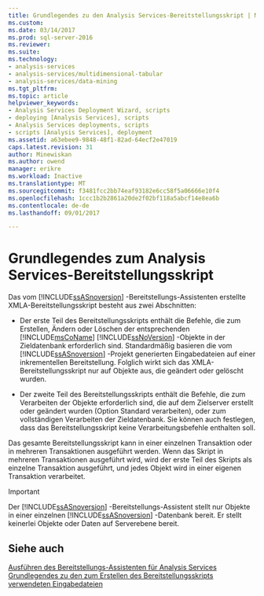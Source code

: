 ```yaml
---
title: Grundlegendes zu den Analysis Services-Bereitstellungsskript | Microsoft Docs
ms.custom: 
ms.date: 03/14/2017
ms.prod: sql-server-2016
ms.reviewer: 
ms.suite: 
ms.technology:
- analysis-services
- analysis-services/multidimensional-tabular
- analysis-services/data-mining
ms.tgt_pltfrm: 
ms.topic: article
helpviewer_keywords:
- Analysis Services Deployment Wizard, scripts
- deploying [Analysis Services], scripts
- Analysis Services deployments, scripts
- scripts [Analysis Services], deployment
ms.assetid: a63ebee9-9848-48f1-82ad-64ecf2e47019
caps.latest.revision: 31
author: Minewiskan
ms.author: owend
manager: erikre
ms.workload: Inactive
ms.translationtype: MT
ms.sourcegitcommit: f3481fcc2bb74eaf93182e6cc58f5a06666e10f4
ms.openlocfilehash: 1ccc1b2b2861a20de2f02bf118a5abcf14e8ea6b
ms.contentlocale: de-de
ms.lasthandoff: 09/01/2017

---
```

# <a name="understanding-the-analysis-services-deployment-script"></a>Grundlegendes zum Analysis Services-Bereitstellungsskript
  Das vom [!INCLUDE[ssASnoversion](../../includes/ssasnoversion-md.md)] -Bereitstellungs-Assistenten erstellte XMLA-Bereitstellungsskript besteht aus zwei Abschnitten:  
  
-   Der erste Teil des Bereitstellungsskripts enthält die Befehle, die zum Erstellen, Ändern oder Löschen der entsprechenden [!INCLUDE[msCoName](../../includes/msconame-md.md)] [!INCLUDE[ssNoVersion](../../includes/ssnoversion-md.md)] -Objekte in der Zieldatenbank erforderlich sind. Standardmäßig basieren die vom [!INCLUDE[ssASnoversion](../../includes/ssasnoversion-md.md)] -Projekt generierten Eingabedateien auf einer inkrementellen Bereitstellung. Folglich wirkt sich das XMLA-Bereitstellungsskript nur auf Objekte aus, die geändert oder gelöscht wurden.  
  
-   Der zweite Teil des Bereitstellungsskripts enthält die Befehle, die zum Verarbeiten der Objekte erforderlich sind, die auf dem Zielserver erstellt oder geändert wurden (Option Standard verarbeiten), oder zum vollständigen Verarbeiten der Zieldatenbank. Sie können auch festlegen, dass das Bereitstellungsskript keine Verarbeitungsbefehle enthalten soll.  
  
 Das gesamte Bereitstellungsskript kann in einer einzelnen Transaktion oder in mehreren Transaktionen ausgeführt werden. Wenn das Skript in mehreren Transaktionen ausgeführt wird, wird der erste Teil des Skripts als einzelne Transaktion ausgeführt, und jedes Objekt wird in einer eigenen Transaktion verarbeitet.  
  
> [!IMPORTANT]  
>  Der [!INCLUDE[ssASnoversion](../../includes/ssasnoversion-md.md)] -Bereitstellungs-Assistent stellt nur Objekte in einer einzelnen [!INCLUDE[ssASnoversion](../../includes/ssasnoversion-md.md)] -Datenbank bereit. Er stellt keinerlei Objekte oder Daten auf Serverebene bereit.  
  
## <a name="see-also"></a>Siehe auch  
 [Ausführen des Bereitstellungs-Assistenten für Analysis Services](../../analysis-services/multidimensional-models/running-the-analysis-services-deployment-wizard.md)   
 [Grundlegendes zu den zum Erstellen des Bereitstellungsskripts verwendeten Eingabedateien](../../analysis-services/multidimensional-models/deployment-script-files-input-used-to-create-deployment-script.md)  
  
  

